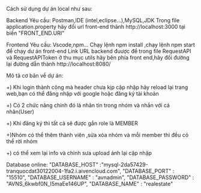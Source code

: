 Cách sử dụng dự án local như sau:

Backend
Yêu cầu: Postman,IDE (intel,eclipse...),MySQL,JDK
Trong file application.property hãy đổi url front-end thành http://localhost:3000 tại biến "FRONT_END.URI"

Frontend
Yêu cầu: Vscode,npm...
Chạy lệnh npm install ,chạy lệnh npm start để chạy dư án front-end
Link URL backend đuược để trong file RequestAPI và RequestAPIToken ở thu mục utils hãy bên phía front end,hãy đối đường lại đường dẫn thành http://localhost:8080/

Mô tả cơ bản về dự án:

+) Khi login thành công mà header chưa kịp cập nhập hãy reload lại trang web,bạn có thể đăng nhập với google hoặc đăng ký tài khoản

+) Có 2 chức năng chính đó là nhăn tin trong nhóm và nhắn với cá nhân(User)

+) Khi đăng ký thì tất cả sẽ được gắn role là MEMBER

+)Nhóm có thể thêm thành viên ,sửa xóa nhóm và mỗi member thì đều có thể rời nhóm

+) có thể xem lại info và chỉnh sưa upload ảnh lại cập nhập

Database online: "DATABASE_HOST" :"mysql-2da57429-tranquocdat30122004-1fa2.i.aivencloud.com", "DATABASE_PORT" : "15510", "DATABASE_USERNAME" : "avnadmin", "DATABASE_PASSWORD" : "AVNS_6kwbf0N_I5maEe146UP", "DATABASE_NAME" : "realestate"


